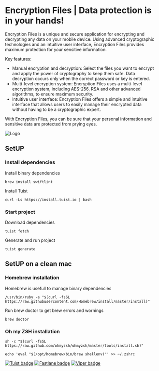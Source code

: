 
# Encryption Files | Data protection is in your hands!

Encryption Files is a unique and secure application for encrypting and decrypting any data on your mobile device. Using advanced cryptographic technologies and an intuitive user interface, Encryption Files provides maximum protection for your sensitive information.

Key features:
- Manual encryption and decryption: Select the files you want to encrypt and apply the power of cryptography to keep them safe. Data decryption occurs only when the correct password or key is entered.
- Multi-level encryption system: Encryption Files uses a multi-level encryption system, including AES-256, RSA and other advanced algorithms, to ensure maximum security.
- Intuitive user interface: Encryption Files offers a simple and intuitive interface that allows users to easily manage their encrypted data without having to be a cryptographic expert.

With Encryption Files, you can be sure that your personal information and sensitive data are protected from prying eyes.

![Logo](https://sosinvitalii.com/wp-content/uploads/2023/03/Thursday-16-Mar-2023-00_20_36.png "Encryption Files")

## SetUP

### Install dependencies

Install binary dependencies
```
brew install swiftlint
```

Install Tuist
```
curl -Ls https://install.tuist.io | bash
```

### Start project

Download dependencies
```
tuist fetch
```

Generate and run project
```
tuist generate
```

## SetUP on a clean mac

### Homebrew installation

Homebrew is usefull to manage binary dependencies
```
/usr/bin/ruby -e "$(curl -fsSL https://raw.githubusercontent.com/Homebrew/install/master/install)"
```

Run brew doctor to get brew errors and wornings
```
brew doctor
```

### Oh my ZSH installation

```
sh -c "$(curl -fsSL https://raw.github.com/ohmyzsh/ohmyzsh/master/tools/install.sh)"

echo 'eval "$(/opt/homebrew/bin/brew shellenv)"' >> ~/.zshrc
```

[![Tuist badge](https://img.shields.io/badge/Powered%20by-Tuist-blue)](https://tuist.io)
[![Fastlane badge](https://img.shields.io/badge/Powered%20by-Fastlane-orange)](https://fastlane.tools)
[![Viper badge](https://img.shields.io/badge/Architecture-Viper-green)](https://github.com/strongself/The-Book-of-VIPER)
